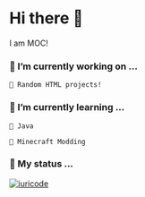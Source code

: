 # Hi there 👋

I am MOC!

### 🔭 I’m currently working on ...
    🎲 Random HTML projects!
       
### 🌱 I’m currently learning ...

    📍 Java
  
    📍 Minecraft Modding
    
### 💾 My status ...

[![iuricode](https://github-readme-stats.vercel.app/api/top-langs/?username=M0C-Dev&hide=html&layout=compact&theme=default)](https://github.com/M0C-Dev)

<!--
**M0C-Dev/M0C-Dev** is a ✨ _special_ ✨ repository because its `README.md` (this file) appears on your GitHub profile.

Here are some ideas to get you started:

- 🔭 I’m currently working on ...
- 🌱 I’m currently learning ...
- 👯 I’m looking to collaborate on ...
- 🤔 I’m looking for help with ...
- 💬 Ask me about ...
- 📫 How to reach me: ...
- 😄 Pronouns: ...
- ⚡ Fun fact: ...
-->
